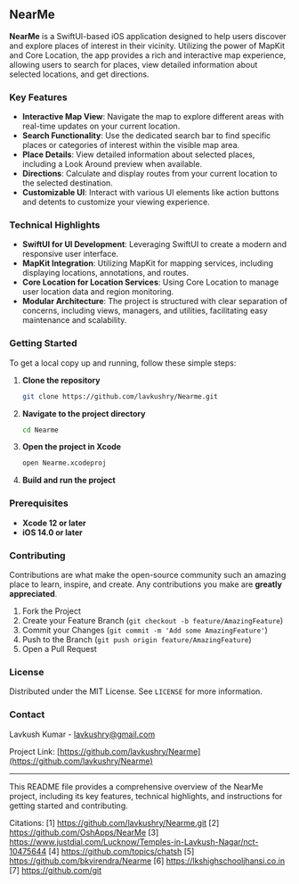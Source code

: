 ## NearMe

**NearMe** is a SwiftUI-based iOS application designed to help users discover and explore places of interest in their vicinity. Utilizing the power of MapKit and Core Location, the app provides a rich and interactive map experience, allowing users to search for places, view detailed information about selected locations, and get directions.

### Key Features

- **Interactive Map View**: Navigate the map to explore different areas with real-time updates on your current location.
- **Search Functionality**: Use the dedicated search bar to find specific places or categories of interest within the visible map area.
- **Place Details**: View detailed information about selected places, including a Look Around preview when available.
- **Directions**: Calculate and display routes from your current location to the selected destination.
- **Customizable UI**: Interact with various UI elements like action buttons and detents to customize your viewing experience.

### Technical Highlights

- **SwiftUI for UI Development**: Leveraging SwiftUI to create a modern and responsive user interface.
- **MapKit Integration**: Utilizing MapKit for mapping services, including displaying locations, annotations, and routes.
- **Core Location for Location Services**: Using Core Location to manage user location data and region monitoring.
- **Modular Architecture**: The project is structured with clear separation of concerns, including views, managers, and utilities, facilitating easy maintenance and scalability.

### Getting Started

To get a local copy up and running, follow these simple steps:

1. **Clone the repository**
   ```sh
   git clone https://github.com/lavkushry/Nearme.git
   ```
2. **Navigate to the project directory**
   ```sh
   cd Nearme
   ```
3. **Open the project in Xcode**
   ```sh
   open Nearme.xcodeproj
   ```
4. **Build and run the project**

### Prerequisites

- **Xcode 12 or later**
- **iOS 14.0 or later**

### Contributing

Contributions are what make the open-source community such an amazing place to learn, inspire, and create. Any contributions you make are **greatly appreciated**.

1. Fork the Project
2. Create your Feature Branch (`git checkout -b feature/AmazingFeature`)
3. Commit your Changes (`git commit -m 'Add some AmazingFeature'`)
4. Push to the Branch (`git push origin feature/AmazingFeature`)
5. Open a Pull Request

### License

Distributed under the MIT License. See `LICENSE` for more information.

### Contact

Lavkush Kumar - [lavkushry@gmail.com](mailto:lavkushry@gmail.com)

Project Link: [https://github.com/lavkushry/Nearme](https://github.com/lavkushry/Nearme)

---

This README file provides a comprehensive overview of the NearMe project, including its key features, technical highlights, and instructions for getting started and contributing.

Citations:
[1] https://github.com/lavkushry/Nearme.git
[2] https://github.com/OshApps/NearMe
[3] https://www.justdial.com/Lucknow/Temples-in-Lavkush-Nagar/nct-10475644
[4] https://github.com/topics/chatsh
[5] https://github.com/bkvirendra/Nearme
[6] https://lkshighschooljhansi.co.in
[7] https://github.com/git
